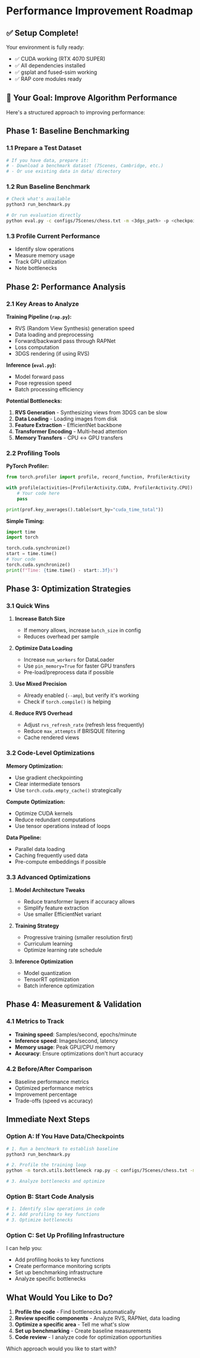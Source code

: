 # Performance Improvement Roadmap

## ✅ Setup Complete!

Your environment is fully ready:
- ✅ CUDA working (RTX 4070 SUPER)
- ✅ All dependencies installed
- ✅ gsplat and fused-ssim working
- ✅ RAP core modules ready

## 🎯 Your Goal: Improve Algorithm Performance

Here's a structured approach to improving performance:

## Phase 1: Baseline Benchmarking

### 1.1 Prepare a Test Dataset
```bash
# If you have data, prepare it:
# - Download a benchmark dataset (7Scenes, Cambridge, etc.)
# - Or use existing data in data/ directory
```

### 1.2 Run Baseline Benchmark
```bash
# Check what's available
python3 run_benchmark.py

# Or run evaluation directly
python eval.py -c configs/7Scenes/chess.txt -m <3dgs_path> -p <checkpoint_path>
```

### 1.3 Profile Current Performance
- Identify slow operations
- Measure memory usage
- Track GPU utilization
- Note bottlenecks

## Phase 2: Performance Analysis

### 2.1 Key Areas to Analyze

**Training Pipeline (`rap.py`):**
- RVS (Random View Synthesis) generation speed
- Data loading and preprocessing
- Forward/backward pass through RAPNet
- Loss computation
- 3DGS rendering (if using RVS)

**Inference (`eval.py`):**
- Model forward pass
- Pose regression speed
- Batch processing efficiency

**Potential Bottlenecks:**
1. **RVS Generation** - Synthesizing views from 3DGS can be slow
2. **Data Loading** - Loading images from disk
3. **Feature Extraction** - EfficientNet backbone
4. **Transformer Encoding** - Multi-head attention
5. **Memory Transfers** - CPU ↔ GPU transfers

### 2.2 Profiling Tools

**PyTorch Profiler:**
```python
from torch.profiler import profile, record_function, ProfilerActivity

with profile(activities=[ProfilerActivity.CUDA, ProfilerActivity.CPU]) as prof:
    # Your code here
    pass

print(prof.key_averages().table(sort_by="cuda_time_total"))
```

**Simple Timing:**
```python
import time
import torch

torch.cuda.synchronize()
start = time.time()
# Your code
torch.cuda.synchronize()
print(f"Time: {time.time() - start:.3f}s")
```

## Phase 3: Optimization Strategies

### 3.1 Quick Wins

1. **Increase Batch Size**
   - If memory allows, increase `batch_size` in config
   - Reduces overhead per sample

2. **Optimize Data Loading**
   - Increase `num_workers` for DataLoader
   - Use `pin_memory=True` for faster GPU transfers
   - Pre-load/preprocess data if possible

3. **Use Mixed Precision**
   - Already enabled (`--amp`), but verify it's working
   - Check if `torch.compile()` is helping

4. **Reduce RVS Overhead**
   - Adjust `rvs_refresh_rate` (refresh less frequently)
   - Reduce `max_attempts` if BRISQUE filtering
   - Cache rendered views

### 3.2 Code-Level Optimizations

**Memory Optimization:**
- Use gradient checkpointing
- Clear intermediate tensors
- Use `torch.cuda.empty_cache()` strategically

**Compute Optimization:**
- Optimize CUDA kernels
- Reduce redundant computations
- Use tensor operations instead of loops

**Data Pipeline:**
- Parallel data loading
- Caching frequently used data
- Pre-compute embeddings if possible

### 3.3 Advanced Optimizations

1. **Model Architecture Tweaks**
   - Reduce transformer layers if accuracy allows
   - Simplify feature extraction
   - Use smaller EfficientNet variant

2. **Training Strategy**
   - Progressive training (smaller resolution first)
   - Curriculum learning
   - Optimize learning rate schedule

3. **Inference Optimization**
   - Model quantization
   - TensorRT optimization
   - Batch inference optimization

## Phase 4: Measurement & Validation

### 4.1 Metrics to Track
- **Training speed**: Samples/second, epochs/minute
- **Inference speed**: Images/second, latency
- **Memory usage**: Peak GPU/CPU memory
- **Accuracy**: Ensure optimizations don't hurt accuracy

### 4.2 Before/After Comparison
- Baseline performance metrics
- Optimized performance metrics
- Improvement percentage
- Trade-offs (speed vs accuracy)

## Immediate Next Steps

### Option A: If You Have Data/Checkpoints
```bash
# 1. Run a benchmark to establish baseline
python3 run_benchmark.py

# 2. Profile the training loop
python -m torch.utils.bottleneck rap.py -c configs/7Scenes/chess.txt -m <3dgs_path>

# 3. Analyze bottlenecks and optimize
```

### Option B: Start Code Analysis
```bash
# 1. Identify slow operations in code
# 2. Add profiling to key functions
# 3. Optimize bottlenecks
```

### Option C: Set Up Profiling Infrastructure
I can help you:
- Add profiling hooks to key functions
- Create performance monitoring scripts
- Set up benchmarking infrastructure
- Analyze specific bottlenecks

## What Would You Like to Do?

1. **Profile the code** - Find bottlenecks automatically
2. **Review specific components** - Analyze RVS, RAPNet, data loading
3. **Optimize a specific area** - Tell me what's slow
4. **Set up benchmarking** - Create baseline measurements
5. **Code review** - I analyze code for optimization opportunities

Which approach would you like to start with?


